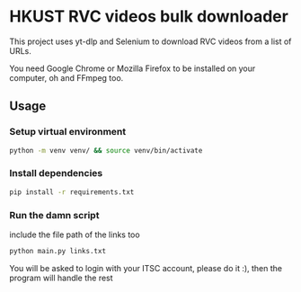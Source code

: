 # HKUST RVC videos bulk downloader
This project uses yt-dlp and Selenium to download RVC videos from a list of URLs.

You need Google Chrome or Mozilla Firefox to be installed on your computer, oh and FFmpeg too.
## Usage
### Setup virtual environment
```sh
python -m venv venv/ && source venv/bin/activate
```
### Install dependencies
```sh
pip install -r requirements.txt
```
### Run the damn script
include the file path of the links too
```sh
python main.py links.txt
```
You will be asked to login with your ITSC account, please do it :), then the program will handle the rest